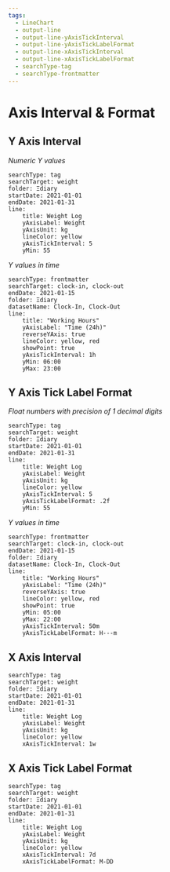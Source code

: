 ```yaml
---
tags:
  - LineChart
  - output-line
  - output-line-yAxisTickInterval
  - output-line-yAxisTickLabelFormat
  - output-line-xAxisTickInterval
  - output-line-xAxisTickLabelFormat
  - searchType-tag
  - searchType-frontmatter
---
```

# Axis Interval & Format
## Y Axis Interval

_Numeric Y values_

```tracker
searchType: tag
searchTarget: weight
folder: Ξdiary
startDate: 2021-01-01
endDate: 2021-01-31
line:
    title: Weight Log
    yAxisLabel: Weight
    yAxisUnit: kg
    lineColor: yellow
    yAxisTickInterval: 5
    yMin: 55
```

_Y values in time_

```tracker
searchType: frontmatter
searchTarget: clock-in, clock-out
endDate: 2021-01-15
folder: Ξdiary
datasetName: Clock-In, Clock-Out
line:
    title: "Working Hours"
    yAxisLabel: "Time (24h)"
    reverseYAxis: true
    lineColor: yellow, red
    showPoint: true
    yAxisTickInterval: 1h
    yMin: 06:00
    yMax: 23:00
```

## Y Axis Tick Label Format

_Float numbers with precision of 1 decimal digits_

```tracker
searchType: tag
searchTarget: weight
folder: Ξdiary
startDate: 2021-01-01
endDate: 2021-01-31
line:
    title: Weight Log
    yAxisLabel: Weight
    yAxisUnit: kg
    lineColor: yellow
    yAxisTickInterval: 5
    yAxisTickLabelFormat: .2f
    yMin: 55
```

_Y values in time_

```tracker
searchType: frontmatter
searchTarget: clock-in, clock-out
endDate: 2021-01-15
folder: Ξdiary
datasetName: Clock-In, Clock-Out
line:
    title: "Working Hours"
    yAxisLabel: "Time (24h)"
    reverseYAxis: true
    lineColor: yellow, red
    showPoint: true
    yMin: 05:00
    yMax: 22:00
    yAxisTickInterval: 50m
    yAxisTickLabelFormat: H---m
```

## X Axis Interval

```tracker
searchType: tag
searchTarget: weight
folder: Ξdiary
startDate: 2021-01-01
endDate: 2021-01-31
line:
    title: Weight Log
    yAxisLabel: Weight
    yAxisUnit: kg
    lineColor: yellow
    xAxisTickInterval: 1w
```

## X Axis Tick Label Format

```tracker
searchType: tag
searchTarget: weight
folder: Ξdiary
startDate: 2021-01-01
endDate: 2021-01-31
line:
    title: Weight Log
    yAxisLabel: Weight
    yAxisUnit: kg
    lineColor: yellow
    xAxisTickInterval: 7d
    xAxisTickLabelFormat: M-DD
```
